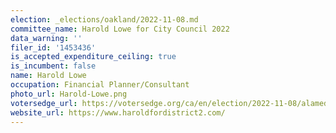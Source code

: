 ```yaml
---
election: _elections/oakland/2022-11-08.md
committee_name: Harold Lowe for City Council 2022
data_warning: ''
filer_id: '1453436'
is_accepted_expenditure_ceiling: true
is_incumbent: false
name: Harold Lowe
occupation: Financial Planner/Consultant
photo_url: Harold-Lowe.png
votersedge_url: https://votersedge.org/ca/en/election/2022-11-08/alameda-county/city-council-city-of-oakland-district-2/harold-lowe
website_url: https://www.haroldfordistrict2.com/
---
```

